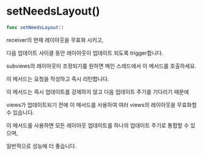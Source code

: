 # setNeedsLayout()

```swift
func setNeedsLayout()
```

receiver의 현재 레이아웃을 무효화 시키고,

다음 업데이트 사이클 동안 레이아웃이 업데이트 되도록 trigger합니다.

subviews의 레이아웃이 조정되기를 원하면 메인 스레드에서 이 메서드를 호출하세요.

이 메서드는 요청을 작성하고 즉시 리턴합니다.

이 메서드는 즉시 업데이트를 강제하지 않고 다음 업데이트 주기를 기다리기 때문에

views가 업데이트되기 전에 이 메서드를 사용하여 여러 views의 레이아웃을 무효화할 수 있습니다.

이 메서드를 사용하면 모든 레이아웃 업데이트를 하나의 업데이트 주기로 통합할 수 있으며,

일반적으로 성능에 더 좋습니다.